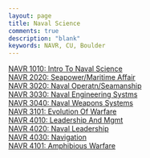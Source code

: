 ```yaml
---
layout: page
title: Naval Science
comments: true
description: "blank"
keywords: NAVR, CU, Boulder
---
```

<body>
<div><a href="../../courses/NAVR-1010">NAVR 1010: Intro To Naval Science</a></div>
<div><a href="../../courses/NAVR-2020">NAVR 2020: Seapower/Maritime Affair</a></div>
<div><a href="../../courses/NAVR-3020">NAVR 3020: Naval Operatn/Seamanship</a></div>
<div><a href="../../courses/NAVR-3030">NAVR 3030: Naval Engineering Systms</a></div>
<div><a href="../../courses/NAVR-3040">NAVR 3040: Naval Weapons Systems</a></div>
<div><a href="../../courses/NAVR-3101">NAVR 3101: Evolution Of Warfare</a></div>
<div><a href="../../courses/NAVR-4010">NAVR 4010: Leadership And Mgmt</a></div>
<div><a href="../../courses/NAVR-4020">NAVR 4020: Naval Leadership</a></div>
<div><a href="../../courses/NAVR-4030">NAVR 4030: Navigation</a></div>
<div><a href="../../courses/NAVR-4101">NAVR 4101: Amphibious Warfare</a></div>
</body>